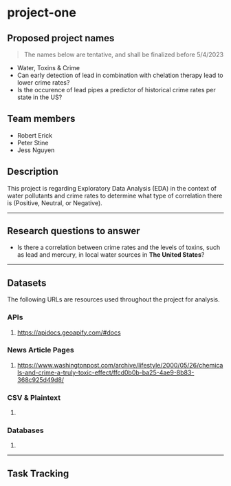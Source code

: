 #  project-one

## Proposed project names
> The names below are tentative, and shall be finalized before 5/4/2023
- Water, Toxins & Crime
- Can early detection of lead in combination with chelation therapy lead to lower crime rates?
- Is the occurence of lead pipes a predictor of historical crime rates per state in the US?

## Team members
- Robert Erick
- Peter Stine
- Jess Nguyen


## Description

This project is regarding Exploratory Data Analysis (EDA) in the context of water pollutants and crime rates to determine what type of correlation there is (Positive, Neutral, or Negative).

---
## Research questions to answer

- Is there a correlation between crime rates and the levels of toxins, such as lead and mercury, in local water sources in **The United States**?

---
## Datasets
The following URLs are resources used throughout the project for analysis.

### APIs
1. https://apidocs.geoapify.com/#docs

### News Article Pages
1. https://www.washingtonpost.com/archive/lifestyle/2000/05/26/chemicals-and-crime-a-truly-toxic-effect/ffcd0b0b-ba25-4ae9-8b83-368c925d49d8/

### CSV & Plaintext
1. 

### Databases
1. 

---
## Task Tracking


